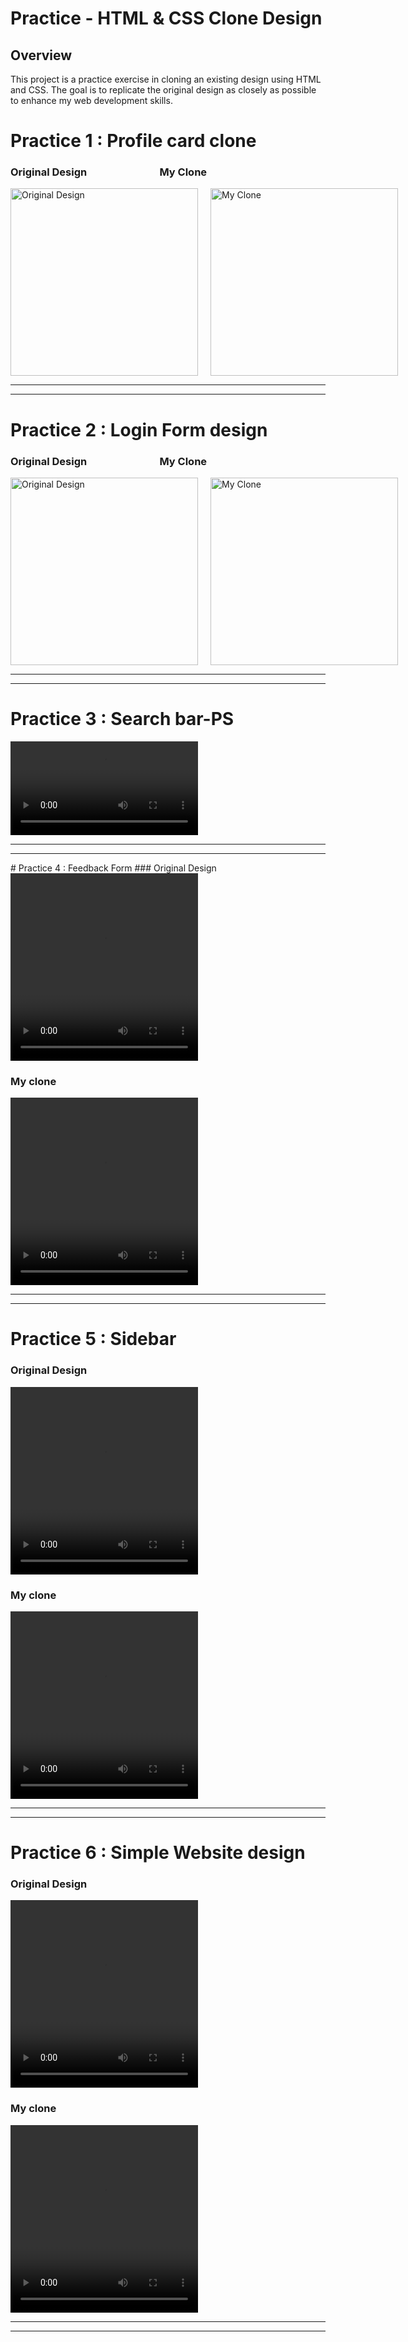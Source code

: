 # Practice - HTML & CSS Clone Design
## Overview
This project is a practice exercise in cloning an existing design using HTML and CSS. The goal is to replicate the original design as closely as possible to enhance my web development skills.


# Practice 1 : Profile card clone
### Original Design &nbsp;&nbsp;&nbsp;&nbsp;&nbsp;&nbsp;&nbsp;&nbsp;&nbsp;&nbsp;&nbsp;&nbsp;&nbsp;&nbsp;&nbsp;&nbsp;&nbsp;&nbsp;&nbsp;&nbsp;&nbsp;&nbsp;&nbsp;&nbsp;&nbsp;&nbsp;&nbsp;&nbsp;&nbsp;My Clone
<div style="display: flex; flex-direction: row; gap: 20px;">
  <img src="https://github.com/Elaraby218/HTML-CSS-Practices/assets/152742814/b62d7559-2d38-4458-b742-6d6107217e1e" alt="Original Design" width="300" height="300">
  <img src="https://github.com/Elaraby218/HTML-CSS-Practices/assets/152742814/c75650ad-c49b-499e-ba85-e92605c2c102" alt="My Clone" width="300" height="300">
</div>
<hr>
<hr>

# Practice 2 : Login Form design
### Original Design &nbsp;&nbsp;&nbsp;&nbsp;&nbsp;&nbsp;&nbsp;&nbsp;&nbsp;&nbsp;&nbsp;&nbsp;&nbsp;&nbsp;&nbsp;&nbsp;&nbsp;&nbsp;&nbsp;&nbsp;&nbsp;&nbsp;&nbsp;&nbsp;&nbsp;&nbsp;&nbsp;&nbsp;&nbsp;My Clone
<div style="display: flex; flex-direction: row; gap: 20px;">
  <img src="https://github.com/Elaraby218/HTML-CSS-Practices/assets/152742814/616558ff-5fcc-4020-b55f-0ebde29b3ad3" alt="Original Design" width="300" height="300">
  <img src="https://github.com/Elaraby218/HTML-CSS-Practices/assets/152742814/e4de08f5-21de-4b21-a017-c6fc6f719eeb" alt="My Clone" width="300" height="300">
</div>
<hr>
<hr>

# Practice 3 : Search bar-PS

<div style="display: flex; flex-direction: row; gap: 20 px;">
 <video src="https://github.com/Elaraby218/HTML-CSS-Practices/assets/152742814/b96ec54c-96ee-43ed-bd08-1b3ff20a7a5d" autoplay> 
</div>
<hr>
<hr>
# Practice 4 : Feedback Form 
### Original Design
<div style="display: flex; flex-direction: row; gap: 20 px;">
  <video src="https://github.com/Elaraby218/HTML-CSS-Practices/assets/152742814/d3a8a48c-90ea-4676-b104-73aa5d0f1b4c" alt="Original Design" width="300" height="300">
</div>
    
### My clone 
<div style="display: flex; flex-direction: row; gap: 20 px;">
   <video src="https://github.com/Elaraby218/HTML-CSS-Practices/assets/152742814/e1f81294-9639-4f04-80f2-8a596d122a85" alt="My Clone" width="300" height="300">
</div>
<hr>
<hr>

# Practice 5 : Sidebar
### Original Design
<div style="display: flex; flex-direction: row; gap: 20 px;">
  <video src="https://github.com/user-attachments/assets/00fefe9b-464d-4a9b-913b-d2b3ba7dc569" alt="My Clone" width="300" height="300">
</div>
    
### My clone 
<div style="display: flex; flex-direction: row; gap: 20 px;">
   <video src="https://github.com/user-attachments/assets/53c60fa0-e218-4129-9f8a-d4cc8d75f72a" alt="My Clone" width="300" height="300">
</div>
<hr>
<hr>

# Practice 6 : Simple Website design
### Original Design
<div style="display: flex; flex-direction: row; gap: 20 px;">
  <video src="https://github.com/user-attachments/assets/534808e4-c1dd-4a6b-a508-b8bd23020391" alt="My Clone" width="300" height="300">
</div>
    
### My clone 
<div style="display: flex; flex-direction: row; gap: 20 px;">
   <video src="https://github.com/user-attachments/assets/1244ae30-aa51-4fdf-8afb-e484508cf3db" alt="My Clone" width="300" height="300">
</div>
<hr>
<hr>
